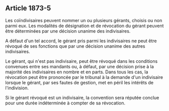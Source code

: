 Article 1873-5
----
Les coïndivisaires peuvent nommer un ou plusieurs gérants, choisis ou non parmi
eux. Les modalités de désignation et de révocation du gérant peuvent être
déterminées par une décision unanime des indivisaires.

A défaut d'un tel accord, le gérant pris parmi les indivisaires ne peut être
révoqué de ses fonctions que par une décision unanime des autres indivisaires.

Le gérant, qui n'est pas indivisaire, peut être révoqué dans les conditions
convenues entre ses mandants ou, à défaut, par une décision prise à la majorité
des indivisaires en nombre et en parts. Dans tous les cas, la révocation peut
être prononcée par le tribunal à la demande d'un indivisaire lorsque le gérant,
par ses fautes de gestion, met en péril les intérêts de l'indivision.

Si le gérant révoqué est un indivisaire, la convention sera réputée conclue pour
une durée indéterminée à compter de sa révocation.
